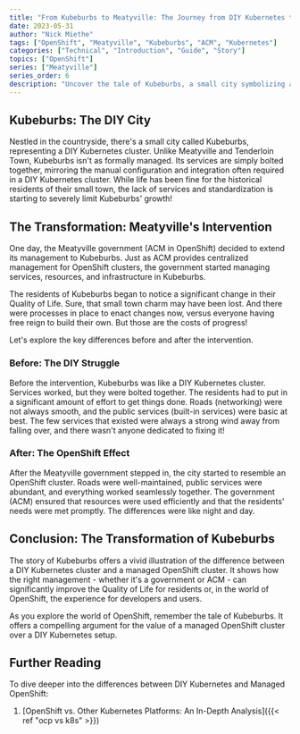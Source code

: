 ```yaml
---
title: "From Kubeburbs to Meatyville: The Journey from DIY Kubernetes to Managed OpenShift"
date: 2023-05-31
author: "Nick Miethe"
tags: ["OpenShift", "Meatyville", "Kubeburbs", "ACM", "Kubernetes"]
categories: ["Technical", "Introduction", "Guide", "Story"]
topics: ["OpenShift"]
series: ["Meatyville"]
series_order: 6
description: "Uncover the tale of Kubeburbs, a small city symbolizing a DIY Kubernetes cluster, and its transformation under the management of the Meatyville government, representing ACM in OpenShift. Experience the stark contrast in Quality of Life for the residents."
---
```


## Kubeburbs: The DIY City

Nestled in the countryside, there's a small city called Kubeburbs, representing a DIY Kubernetes cluster. Unlike Meatyville and Tenderloin Town, Kubeburbs isn't as formally managed. Its services are simply bolted together, mirroring the manual configuration and integration often required in a DIY Kubernetes cluster. While life has been fine for the historical residents of their small town, the lack of services and standardization is starting to severely limit Kubeburbs' growth!

## The Transformation: Meatyville's Intervention

One day, the Meatyville government (ACM in OpenShift) decided to extend its management to Kubeburbs. Just as ACM provides centralized management for OpenShift clusters, the government started managing services, resources, and infrastructure in Kubeburbs.

The residents of Kubeburbs began to notice a significant change in their Quality of Life. Sure, that small town charm may have been lost. And there were processes in place to enact changes now, versus everyone having free reign to build their own. But those are the costs of progress!

Let's explore the key differences before and after the intervention.

### Before: The DIY Struggle

Before the intervention, Kubeburbs was like a DIY Kubernetes cluster. Services worked, but they were bolted together. The residents had to put in a significant amount of effort to get things done. Roads (networking) were not always smooth, and the public services (built-in services) were basic at best. The few services that existed were always a strong wind away from falling over, and there wasn't anyone dedicated to fixing it!

### After: The OpenShift Effect

After the Meatyville government stepped in, the city started to resemble an OpenShift cluster. Roads were well-maintained, public services were abundant, and everything worked seamlessly together. The government (ACM) ensured that resources were used efficiently and that the residents' needs were met promptly. The differences were like night and day.

## Conclusion: The Transformation of Kubeburbs

The story of Kubeburbs offers a vivid illustration of the difference between a DIY Kubernetes cluster and a managed OpenShift cluster. It shows how the right management - whether it's a government or ACM - can significantly improve the Quality of Life for residents or, in the world of OpenShift, the experience for developers and users.

As you explore the world of OpenShift, remember the tale of Kubeburbs. It offers a compelling argument for the value of a managed OpenShift cluster over a DIY Kubernetes setup.

## Further Reading

To dive deeper into the differences between DIY Kubernetes and Managed OpenShift:

1. [OpenShift vs. Other Kubernetes Platforms: An In-Depth Analysis]({{< ref "ocp vs k8s" >}})
